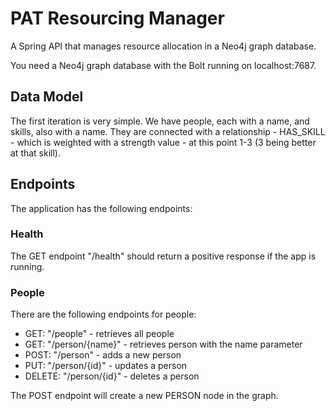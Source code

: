 # PAT Resourcing Manager

A Spring API that manages resource allocation in a Neo4j graph database.

You need a Neo4j graph database with the Bolt running on localhost:7687.

## Data Model

The first iteration is very simple. We have people, each with a name, and skills, also with a name.
They are connected with a relationship - HAS_SKILL - which is weighted with a strength value - at this point 1-3 (3 being better at that skill).

## Endpoints

The application has the following endpoints:

### Health

The GET endpoint "/health" should return a positive response if the app is running.

### People

There are the following endpoints for people:

* GET: "/people" - retrieves all people
* GET: "/person/{name}" - retrieves person with the name parameter
* POST: "/person" - adds a new person
* PUT: "/person/{id}" - updates a person
* DELETE: "/person/{id}" - deletes a person

The POST endpoint will create a new PERSON node in the graph.